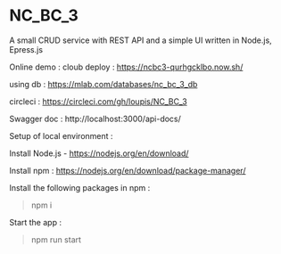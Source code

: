 # NC_BC_3

A small CRUD service with REST API and a simple UI written in Node.js, Epress.js

Online demo : 
cloub deploy : https://ncbc3-qurhgcklbo.now.sh/

using db : https://mlab.com/databases/nc_bc_3_db

circleci :  https://circleci.com/gh/loupis/NC_BC_3

Swagger doc : 
http://localhost:3000/api-docs/

Setup of local environment : 

Install Node.js - https://nodejs.org/en/download/

Install npm : https://nodejs.org/en/download/package-manager/

Install the following packages in npm : 
>npm i

Start the app :
>npm run start
